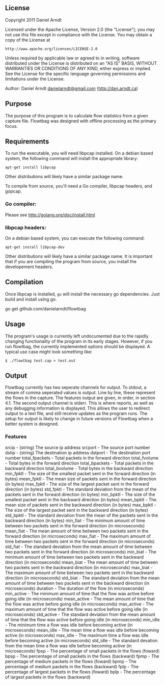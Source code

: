 ## License

Copyright 2011 Daniel Arndt

Licensed under the Apache License, Version 2.0 (the "License");
you may not use this file except in compliance with the License.
You may obtain a copy of the License at

    http://www.apache.org/licenses/LICENSE-2.0

Unless required by applicable law or agreed to in writing, software
distributed under the License is distributed on an "AS IS" BASIS,
WITHOUT WARRANTIES OR CONDITIONS OF ANY KIND, either express or implied.
See the License for the specific language governing permissions and
limitations under the License.

Author: 
    Daniel Arndt <danielarndt@gmail.com> (http://dan.arndt.ca)

## Purpose

The purpose of this program is to calculate flow statistics from a given 
capture file. Flowtbag was designed with offline processing as the primary
focus.

## Requirements

To run the executable, you will need libpcap installed. On a debian based
system, the following command will install the appropriate library:

    apt-get install libpcap

Other distributions will likely have a similar package name.

To compile from source, you'll need a Go compiler, libpcap headers, and
gopcap.

### Go compiler:

Please see http://golang.org/doc/install.html

### libpcap headers:

On a debian based system, you can execute the following command:

    apt-get install libpcap-dev

Other distributions will likely have a similar package name. It is
important that if you are compiling the program from source, you install
the developement headers.

## Compilation

Once libpcap is installed, `go` will install the necessary go dependencies. Just
build and install using go.

   go get github.com/danielarndt/flowtbag

## Usage

The program's usage is currently left undocumented due to the rapidly
changing functionality of the program in its early stages. However, if you
run flowtbag, the currently implemented options should be displayed. A
typical use case might look something like:

    $ ./flowtbag test.cap > test.out

## Output

Flowtbag currently has two seperate channels for output. To stdout, a stream
of comma seperated values is output. Line by line, these represent the flows
in the capture. The features output are given, in order, in section 4.1. The
second output channel is stderr. This is where reports, as well as any
debugging information is displayed. This allows the user to redirect output
to a text file, and still receive updates as the program runs. The setup for
output is likely to change in future versions of Flowtbag when a better
system is designed.

### Features
srcip - (string) The source ip address 
srcport - The source port number 
dstip - (string) The destination ip address 
dstport - The destination port number 
total_fpackets - Total packets in the forward direction 
total_fvolume - Total bytes in the forward direction 
total_bpackets - Total packets in the backward direction 
total_bvolume - Total bytes in the backward direction 
min_fpktl - The size of the smallest packet sent in the forward direction (in bytes) 
mean_fpktl - The mean size of packets sent in the forward direction (in bytes) 
max_fpktl - The size of the largest packet sent in the forward direction (in bytes) 
std_fpktl - The standard deviation from the mean of the packets sent in the forward direction (in bytes) 
min_bpktl - The size of the smallest packet sent in the backward direction (in bytes) 
mean_bpktl - The mean size of packets sent in the backward direction (in bytes) 
max_bpktl - The size of the largest packet sent in the backward direction (in bytes) 
std_bpktl - The standard deviation from the mean of the packets sent in the backward direction (in bytes) 
min_fiat - The minimum amount of time between two packets sent in the forward direction (in microseconds) 
mean_fiat - The mean amount of time between two packets sent in the forward direction (in microseconds) 
max_fiat - The maximum amount of time between two packets sent in the forward direction (in microseconds) 
std_fiat - The standard deviation from the mean amount of time between two packets sent in the forward direction (in microseconds) 
min_biat - The minimum amount of time between two packets sent in the backward direction (in microseconds) 
mean_biat - The mean amount of time between two packets sent in the backward direction (in microseconds) 
max_biat - The maximum amount of time between two packets sent in the backward direction (in microseconds) 
std_biat - The standard deviation from the mean amount of time between two packets sent in the backward direction (in microseconds) 
duration - The duration of the flow (in microseconds) 
min_active - The minimum amount of time that the flow was active before going idle (in microseconds) 
mean_active - The mean amount of time that the flow was active before going idle (in microseconds) 
max_active - The maximum amount of time that the flow was active before going idle (in microseconds) 
std_active - The standard deviation from the mean amount of time that the flow was active before going idle (in microseconds) 
min_idle - The minimum time a flow was idle before becoming active (in microseconds) 
mean_idle - The mean time a flow was idle before becoming active (in microseconds) 
max_idle - The maximum time a flow was idle before becoming active (in microseconds) 
std_idle - The standard devation from the mean time a flow was idle before becoming active (in microseconds) 
fpsp - The percentage of small packets in the flows (foward)
bpsp - The percentage of small packets in the flows (backward)
fpmp - The percentage of medium packets in the flows (foward)
bpmp - The percentage of medium packets in the flows (backward)
fplp - The percentage of largest packets in the flows (foward)
bplp - The percentage of largest packets in the flows (backward)
